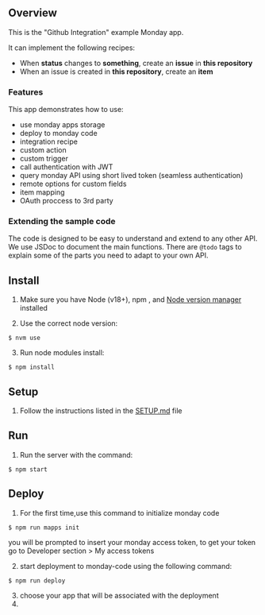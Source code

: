 ## Overview

This is the "Github Integration" example Monday app.

It can implement the following recipes:

- When **status** changes to **something**, create an **issue** in **this repository**
- When an issue is created in **this repository**, create an **item**

### Features

This app demonstrates how to use:

- use monday apps storage
- deploy to monday code
- integration recipe
- custom action
- custom trigger
- call authentication with JWT
- query monday API using short lived token (seamless authentication)
- remote options for custom fields
- item mapping
- OAuth proccess to 3rd party

### Extending the sample code

The code is designed to be easy to understand and extend to any other API. We use JSDoc to document the main functions. There are `@todo` tags to explain some of the parts you need to adapt to your own API.

## Install

1. Make sure you have Node (v18+), npm , and [Node version manager](https://github.com/nvm-sh/nvm) installed

2. Use the correct node version:

```
$ nvm use
```

3. Run node modules install:

```
$ npm install
```

## Setup

1. Follow the instructions listed in the [SETUP.md](SETUP.md) file

## Run

1. Run the server with the command:

```
$ npm start
```

## Deploy

1. For the first time,use this command to initialize monday code

```
$ npm run mapps init
```

you will be prompted to insert your monday access token, to get your token go to Developer section > My access tokens

2. start deployment to monday-code using the following command:

```
$ npm run deploy
```

3. choose your app that will be associated with the deployment
4. 
